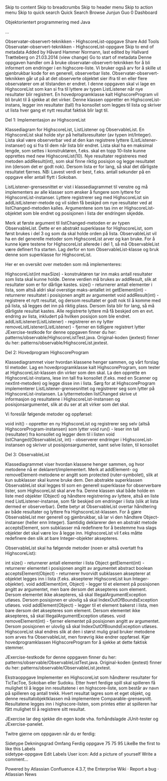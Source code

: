 Skip to content
Skip to breadcrumbs
Skip to header menu
Skip to action menu
Skip to quick search
Quick Search
Browse
Junjun Guo
0
Dashboard
 
Objektorientert programmering med Java
 
…
 
Observatør-observert-teknikken - HighscoreList-oppgave
Share
Add
Tools
 Observatør-observert-teknikken - HighscoreList-oppgave
Skip to end of metadata
Added by Håvard Hammer Normann, last edited by Hallvard Trætteberg on 21.03.2014  (view change) Go to start of metadata
Denne oppgaven handler om å bruke observatør-observert-teknikken for å bli informert om endringer i en highscore-liste. Vi bruker også arv for å skille ut gjenbrukbar kode for en generell, observerbar liste.
Observatør-observert-teknikken går ut på at det observerte objektet sier ifra til en eller flere observatører om at tilstanden er endret. I denne oppgaven skal vi lage en HighscoreList som kan si fra til lyttere av typen ListListener når nye resultater blir registrert. En hovedprogramklasse kalt HighscoreProgram vil bli brukt til å sjekke at det virker. Denne klassen oppretter en HighscoreList-instans, legger inn resultater (tall) fra konsollet som legges til lista og skriver ut lista hver gang et nytt resultat faktisk blir lagt til.

Del 1: Implementasjon av HighscoreList

Klassediagram for HighscoreList, ListListener og ObservableList.
En HighscoreList skal holde styr på heltallsresultater (av typen int/Integer). Lista skal være observerbar ved at den kan registrere lyttere (ListListener-instanser) og si fra til dem når lista blir endret. Lista skal ha en maksimal lengde, som settes i konstruktøren, f.eks. skal en topp 10-liste kunne opprettes med new HighscoreList(10). Nye resultater registreres med metoden addResult(int), som skal finne riktig posisjon og legge resultatet inn (dersom det er godt nok). Dersom lista er for lang, så skal det dårligste resultatet fjernes. NB: Lavest verdi er best, f.eks. antall sekunder på en oppgave eller antall flytt i Sokoban.

ListListener-grensesnittet er vist i klassediagrammet til venstre og må implementers av alle klasser som ønsker å fungere som lyttere for HighscoreList-instanser. Lyttere registrerer seg med HighscoreList sin addListListener-metode og vil siden få beskjed om nye resultater ved at listChanged-metoden kalles. Argumentene som tas inn er HighscoreList-objektet som ble endret og posisjonen i lista der endringen skjedde.

Merk at første argument til listChanged-metoden er av typen ObservableList. Dette er en abstrakt superklasse for HighscoreList, som først brukes i del 3 og som da skal holde orden på lista. ObservableList vil ha en del generelle metoder som HighscoreList arver og kan bruke. For å kunne kjøre testene for HighscoreList allerede i del 1, så må ObservableList være definert fra starten. Lag derfor en tom ObservableList-klasse og bruk denne som superklasse for HighscoreList.

Her er en oversikt over metoden som må implementeres:

HighscoreList(int maxSize) - konstruktøren tar inn maks antall resultater som lista skal kunne holde. Denne verdien må brukes av addResult, slik at resultater som er for dårlige kastes.
size() - returnerer antall elementer i lista, som altså aldri skal overstige maks-antallet
int getElement(int) - returnerer resultatet i posisjonen angitt av argumentet
void addResult(int) - registrere et nytt resultat, og dersom resultatet er godt nok til å komme med på lista, så legges det inn på riktig plass. Dersom lista blir for lang, så må dårligste resultat kastes. Alle registrerte lyttere må få beskjed om en evt. endring av lista, inkludert på hvilken posisjon som ble endret.
addListListener(ListListener) - registrerer en ny lytter
removeListListener(ListListener) - fjerner en tidligere registrert lytter
JExercise-testkode for denne oppgaven finner du her: patterns/observable/HighscoreListTest.java. Original-koden (jextest) finner du her: patterns/observable/HighscoreList.jextest.

Del 2: Hovedprogram HighscoreProgram

Klassediagrammet viser hvordan klassene henger sammen, og vårt forslag til metoder.
Lag en hovedprogramklasse kalt HighscoreProgram, som tester at HighscoreList-klassen din virker som den skal. La den opprette en HighscoreList-instans, lese inn tall fra konsollet (f.eks. med en Scanner og nextInt-metoden) og legge disse inn i lista. Sørg for at HighscoreProgram implementerer ListListener-grensesnittet og registrerer seg som lytter på HighscoreList-instansen. La lyttermetoden listChanged skrive ut informasjon og resultatene i HighscoreList-instansen og posisjonsargumentet, slik at du ser at alt virker som det skal.

Vi foreslår følgende metoder og oppførsel:

void init() - oppretter en ny HighscoreList og registrerer seg selv (altså HighscoreProgram-instansen) som lytter
void run() - leser inn tall (resultater) fra konsollet og legger dem til i listen
void listChanged(ObservableList, int) - observerer endringer i HighscoreList-instansen og skriver ut posisjonsargumentet, samt selve listen, til konsollet
 
Del 3: ObservableList

Klassediagrammet viser hvordan klassene henger sammen, og hvor metodene nå er deklarert/implementert. Merk at addElement- og removeElement-metodene er angitt som protected (ruter-symbolet), slik at kun subklasser skal kunne bruke dem.
Den abstrakte superklassen ObservableList skal legges til som en generell superklasse for observerbare lister, som HighscoreList skal arve fra. Denne klassen skal både holde en liste med objekter (Object) og håndtere registrering av lyttere, altså en liste med ListListener-instanse, som får beskjed om endringer i lista (slik at lista dermed er observerbar). Dette betyr at ObservableList overtar håndtering av både resultater og lyttere fra HighscoreList-klassen. For å gjøre ObservableList mer generell og gjenbrukbar, så lar vi den håndtere Object-instanser (heller enn Integer). Samtidig deklarerer den en abstrakt metode acceptsElement, som subklasser må redefinere for å bestemme hva slags objekter det skal være lov å legge inn. HighscoreList vil f.eks måtte redefinere den slik at bare Integer-objekter aksepteres.

ObservableList skal ha følgende metoder (noen er altså overtatt fra HighscoreList):

int size() - returnerer antall elementer i lista
Object getElement(int) - returnerer elementet i posisjonen angitt av argumentet
abstract boolean acceptsElement(Object) - returnerer hvorvidt subklassen aksepterer at objektet legges inn i lista (f.eks. aksepterer HighscoreList kun Integer-objekter).
void addElement(int, Object) - legger til et element på posisjonen angitt av argumentet, men bare dersom det aksepteres som element. Dersom elementet ikke aksepteres, så skal IllegalArgumentException utløses. Dersom posisjonen er ulovlig så skal IndexOutOfBoundsException utløses.
void addElement(Object) - legger til et element bakerst i lista, men bare dersom det aksepteres som element. Dersom elementet ikke aksepteres, så skal IllegalArgumentException utløses.
void removeElement(int) - fjerner elementet på posisjonen angitt av argumentet. Dersom posisjonen er ulovlig så skal IndexOutOfBoundsException utløses.
HighscoreList skal endres slik at den i størst mulig grad bruker metodene som arves fra ObservableList, men forøvrig ikke endrer oppførsel. Kjør hovedprogramklassen HighscoreProgram for å sjekke at dette faktisk stemmer.

 
JExercise-testkode for denne oppgaven finner du her: patterns/observable/ObservableListTest.java. Original-koden (jextest) finner du her: patterns/observable/ObservableList.jextest.

Ekstraoppgave
Implementer en HighscoreList som håndterer resultater for TicTacToe, Sokoban eller Sudoku. Etter hvert ferdige spill skal spilleren få mulighet til å legge inn resultatene i en highscore-liste, som består av navn på spilleren og antall trekk. Hvert resultat lagres som et eget objekt, og denne resultatobjektklassen må implementere Comparable-grensesnitt. Resultatene legges inn i highscore-listen, som printes etter at spilleren har fått mulighet til å registrere sitt resultat.

 


JExercise lar deg sjekke din egen kode vha. forhåndslagde JUnit-tester og JExercise-panelet. 

Twitre gjerne om oppgaven når du er ferdig: 
 

Sidetype
Dekningsgrad
Omfang
Ferdig
oppgave
75
75
95
LikeBe the first to like this	Labels	
sidetype-oppgave Edit Labels
User icon: Add a picture of yourself
Write a comment…

Powered by Atlassian Confluence 4.3.7, the Enterprise Wiki  ·  Report a bug  ·  Atlassian News
